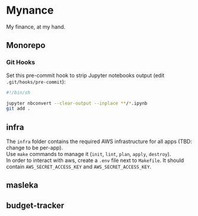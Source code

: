 # Mynance

My finance, at my hand.

## Monorepo

### Git Hooks

Set this pre-commit hook to strip Jupyter notebooks output (edit `.git/hooks/pre-commit`):

```bash
#!/bin/sh

jupyter nbconvert --clear-output --inplace **/*.ipynb
git add .
```

## infra

The `infra` folder contains the required AWS infrastructure for all apps (TBD: change to be per-app).  
Use `make` commands to manage it (`init`, `lint`, `plan`, `apply`, `destroy`).  
In order to interact with aws, create a `.env` file next to `Makefile`. It should contain `AWS_SECRET_ACCESS_KEY` and `AWS_SECRET_ACCESS_KEY`.

## masleka

## budget-tracker
